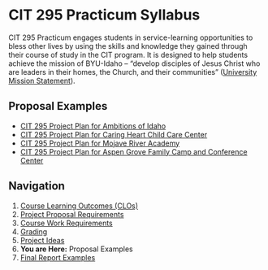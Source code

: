 # CIT 295 Practicum Syllabus
CIT 295 Practicum engages students in service-learning opportunities to bless other lives by
using the skills and knowledge they gained through their course of study in the CIT program. It
is designed to help students achieve the mission of BYU-Idaho – “develop disciples of Jesus
Christ who are leaders in their homes, the Church, and their communities” ([University Mission
Statement](https://www.byui.edu/about/byu-idaho-mission-statement)).

## Proposal Examples

- [CIT 295 Project Plan for Ambitions of Idaho](https://webmailbyui-my.sharepoint.com/:w:/g/personal/kwg6_byui_edu/EUhJdxCXL8hPgxGyWAD4FWcBtvNMEUqVwqMKbXHlgp9_kw?e=iryfrb)
- [CIT 295 Project Plan for Caring Heart Child Care Center](https://webmailbyui-my.sharepoint.com/:w:/g/personal/kwg6_byui_edu/Ed9m_octBLJCqCnhTAEtUPsB9nNEoO3gCHmiV9K-XXUxow?e=2kWPJv)
- [CIT 295 Project Plan for Mojave River Academy](https://webmailbyui-my.sharepoint.com/:w:/g/personal/kwg6_byui_edu/ETrLlqxT33FKvJM6_AekNPkB-7ciBdGiYMQQHqyQMv7Zfg?e=tCT09T)
- [CIT 295 Project Plan for Aspen Grove Family Camp and Conference Center](https://webmailbyui-my.sharepoint.com/:w:/g/personal/kwg6_byui_edu/EZI3NdN4sP5Ful7RgyarVZcBoPyx40YNmZXUGFVba3DRwg?e=8Mj1qS)

## Navigation
1. [Course Learning Outcomes (CLOs)](https://cit295.github.io)
2. [Project Proposal Requirements](https://cit295.github.io/proposal_requirements)
3. [Course Work Requirements](https://cit295.github.io/course_work_requirements)
4. [Grading](https://cit295.github.io/grading)
5. [Project Ideas](https://cit295.github.io/project_ideas)
6. **You are Here:** Proposal Examples
7. [Final Report Examples](https://cit295.github.io/report_examples)
